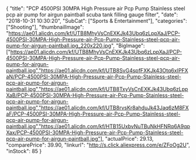 {
	"title": "PCP 4500PSI 30MPA High Pressure air Pcp Pump Stainless steel pcp air pump for airgun paintball scuba tank filling gauge filter",
	"date": "2018-10-31 10:30:20",
	"SubCat": ["Sports & Entertainment"],
	"categories": ["Shooting"],
	"thumbnailImage": "https://ae01.alicdn.com/kf/UTB8MhyVsCnEXKJk43Ubq6zLppXaJ/PCP-4500PSI-30MPA-High-Pressure-air-Pcp-Pump-Stainless-steel-pcp-air-pump-for-airgun-paintball.jpg_220x220.jpg",
	"BigImage": ["https://ae01.alicdn.com/kf/UTB8MhyVsCnEXKJk43Ubq6zLppXaJ/PCP-4500PSI-30MPA-High-Pressure-air-Pcp-Pump-Stainless-steel-pcp-air-pump-for-airgun-paintball.jpg","https://ae01.alicdn.com/kf/UTB8SvG4spfFXKJk43Otq6xIPFXaN/PCP-4500PSI-30MPA-High-Pressure-air-Pcp-Pump-Stainless-steel-pcp-air-pump-for-airgun-paintball.jpg","https://ae01.alicdn.com/kf/UTB8TxyVsCnEXKJk43Ubq6zLppXaB/PCP-4500PSI-30MPA-High-Pressure-air-Pcp-Pump-Stainless-steel-pcp-air-pump-for-airgun-paintball.jpg","https://ae01.alicdn.com/kf/UTB8rvsKr8ahduJk43Jaq6zM8FXaF/PCP-4500PSI-30MPA-High-Pressure-air-Pcp-Pump-Stainless-steel-pcp-air-pump-for-airgun-paintball.jpg","https://ae01.alicdn.com/kf/HTB15UxbvNuTBuNkHFNRq6A9qpXax/PCP-4500PSI-30MPA-High-Pressure-air-Pcp-Pump-Stainless-steel-pcp-air-pump-for-airgun-paintball.jpg"],
	"actualPrice": 29.13,
	"comparePrice": 39.90,
	"linkurl": "http://s.click.aliexpress.com/e/ZFoOg2U",
	"inStock": 85
}
